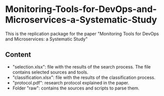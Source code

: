# Monitoring-Tools-for-DevOps-and-Microservices-a-Systematic-Study

This is the replication package for the paper "Monitoring Tools for DevOps and Microservices: a Systematic Study"

## Content

- "selection.xlsx": file with the results of the search process. The file contains selected sources and tools.
- "classification.xlsx": file with the results of the classification process.
- "protocol.pdf": research protocol explained in the paper.
- Folder "raw": contains the sources and scripts to parse them.